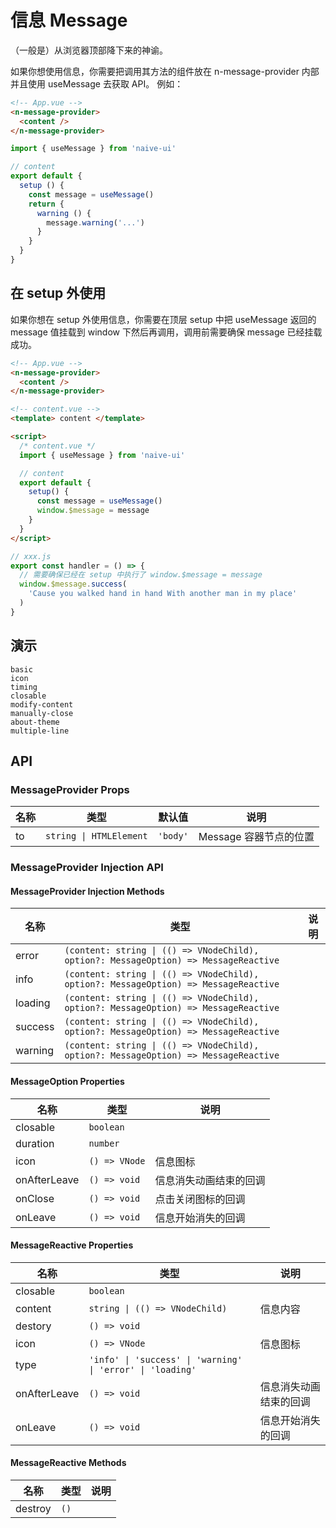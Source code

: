 # 信息 Message

（一般是）从浏览器顶部降下来的神谕。

<n-space vertical>
<n-alert title="使用前提" type="warning">
  如果你想使用信息，你需要把调用其方法的组件放在 <n-text code>n-message-provider</n-text> 内部并且使用 <n-text code>useMessage</n-text> 去获取 API。
</n-alert>
例如：

```html
<!-- App.vue -->
<n-message-provider>
  <content />
</n-message-provider>
```

```js
import { useMessage } from 'naive-ui'

// content
export default {
  setup () {
    const message = useMessage()
    return {
      warning () {
        message.warning('...')
      }
    }
  }
}
```

</n-space>

## 在 setup 外使用

<n-space vertical>
<n-alert type="warning">
  如果你想在 setup 外使用信息，你需要在顶层 setup 中把 <n-text code>useMessage</n-text> 返回的 message 值挂载到 window 下然后再调用，调用前需要确保 message 已经挂载成功。
</n-alert>

```html
<!-- App.vue -->
<n-message-provider>
  <content />
</n-message-provider>
```

```html
<!-- content.vue -->
<template> content </template>

<script>
  /* content.vue */
  import { useMessage } from 'naive-ui'

  // content
  export default {
    setup() {
      const message = useMessage()
      window.$message = message
    }
  }
</script>
```

```js
// xxx.js
export const handler = () => {
  // 需要确保已经在 setup 中执行了 window.$message = message
  window.$message.success(
    'Cause you walked hand in hand With another man in my place'
  )
}
```

</n-space>

## 演示

```demo
basic
icon
timing
closable
modify-content
manually-close
about-theme
multiple-line
```

## API

### MessageProvider Props

| 名称 | 类型                    | 默认值   | 说明                   |
| ---- | ----------------------- | -------- | ---------------------- |
| to   | `string \| HTMLElement` | `'body'` | Message 容器节点的位置 |

### MessageProvider Injection API

#### MessageProvider Injection Methods

| 名称 | 类型 | 说明 |
| --- | --- | --- |
| error | `(content: string \| (() => VNodeChild), option?: MessageOption) => MessageReactive` |  |
| info | `(content: string \| (() => VNodeChild), option?: MessageOption) => MessageReactive` |  |
| loading | `(content: string \| (() => VNodeChild), option?: MessageOption) => MessageReactive` |  |
| success | `(content: string \| (() => VNodeChild), option?: MessageOption) => MessageReactive` |  |
| warning | `(content: string \| (() => VNodeChild), option?: MessageOption) => MessageReactive` |  |

#### MessageOption Properties

| 名称         | 类型          | 说明                   |
| ------------ | ------------- | ---------------------- |
| closable     | `boolean`     |                        |
| duration     | `number`      |                        |
| icon         | `() => VNode` | 信息图标               |
| onAfterLeave | `() => void`  | 信息消失动画结束的回调 |
| onClose      | `() => void`  | 点击关闭图标的回调     |
| onLeave      | `() => void`  | 信息开始消失的回调     |

#### MessageReactive Properties

| 名称 | 类型 | 说明 |
| --- | --- | --- |
| closable | `boolean` |  |
| content | `string \| (() => VNodeChild)` | 信息内容 |
| destory | `() => void` |  |
| icon | `() => VNode` | 信息图标 |
| type | `'info' \| 'success' \| 'warning' \| 'error' \| 'loading'` |  |
| onAfterLeave | `() => void` | 信息消失动画结束的回调 |
| onLeave | `() => void` | 信息开始消失的回调 |

#### MessageReactive Methods

| 名称    | 类型 | 说明 |
| ------- | ---- | ---- |
| destroy | `()` |      |

